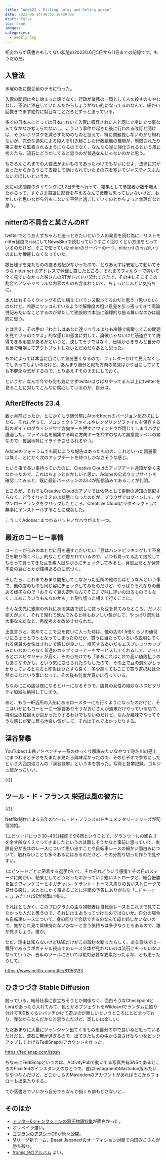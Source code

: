 ```yaml
---
title: "Week23 : Filling holes and Geting worse"
date: 2023-06-14T00:06:16+09:00
draft: false
toc: true
images:
categories:
  - Weekly log
---
```

相変わらず落書きもしてない状態の2023年6月5日から11日までの記録です。もうだめだ。

<!--more-->

## 入管法

水曜の夜に国会前のデモに行った。

入管の問題は今に始まった話でなく、行政が業務の一環として人を殺すのもやむなし、不法に滞在していたんだからしょうがない的になってるのなんて、細かい話抜きでまず絶対に駄目なことだろとずっと思っている。

多くの日本人にとっては日本において入管に収容された人と同じ立場に立つ事なんてなかなか考えられないし、こういう事件が起きた後に行われる改訂と聞けば、そういうリスクを減らすためのものと捉えて、特に問題視しないのかも知れないが、完全な過失による殺人を引き起こした行政組織の権限が、制限されたり第三者から監視されるようになるのでなく、なんなら逆に強化されるという風に考えたら、流石にどうかしてると思うのが普通なんじゃないのかと思う。

もちろんこれまでの入管法がよいものであったわけでもないにせよ、法律に穴があったからかろうじて支援して助けられていたその穴を塞いでジャスティスぶんないでほしいというか。

別に可決間際のタイミングに1,2日デモへ行って、結果として参加者が数千増えたからって、すぐさま審議に影響を与えるなんて微塵も思ってもいないけど、おかしいと思いながら何もしないで平然と過ごしていくのとかちょっと無理だなと思う。

## nitterの不具合と某さんのRT

twitterでとりあえずちゃんと追っときたいという人の発言を読む為に、リストをnitter経由でrssにしてNewsBlurで読むっていうすごく回りくどい方法をとっているのだけど、そこで使っていたnitterのサーバーの一つ、nitter.nl のrssがいつのまにか機能しなくなっていた。

数日様子を見たものの直る気配がなかったので、とりあえずは安定して動いてそうな nitter.net のアドレスで登録し直したところ、それまでフィルターで弾いて全く見ていなかった某さんのRTがドバドバ流れてきた上、その中にそこそこの割合でアンチリベラルな内容のものも含まれていて、ちょっとしんどい気持ちに。

本人はおそらくウィングを広く構えてバランス取ってるのだと思う（思いたい）のだけど、冷静にツッコんでいるようで解像度の粗い意見を引っ張ってきて両論併記みたいなことするのが果たして建設的で本当に論理的な振る舞いなのかは疑問に思う。

とは言え、その手の「わたしはあなた達リベラルよりも冷静で俯瞰してこの問題を見ているのですよ」的な感じの態度に対して、論破じゃないけど筋道立てて説得できる用意があるかというと、決してそうではなく、日頃からきちんと自分の言葉で咀嚼してアウトプットしないとだめだなあとも思った。

ものによっては本当に目にして気分悪くなるので、フィルターかけて見えなくしてしまってもよいのだけど、あんまり自分と似た方向の意見ばかり目にしていても不健全な気がするので、とりあえずそのままにしておく。

というか、なんで今でも何も気にせずtwitterばりばりやってる人以上にtwitterを見ることに対してこんなに腐心しているのか、自分は。

## AfterEffects 23.4

数ヶ月前だったか、とにかくもう随分前にAfterEffectsのバージョンを23.0にしたら、それに伴って、プロジェクトファイルやレンダリングファイルを保存する時のダイアログウィンドウで方向キーを押すとウィンドウが閉じてしまうバグに遭遇した。ファイル名を編集する時に方向キーを押すのなんて無意識レベルの癖なので、毎回地味にイライラさせられるやつ。

Adobeのフォーラムでも同じような報告はあったものの、これといった回避策は無く、とにかく次のアップデートを待つしかなさそうな感じ。

という事で長い事待っていたのに、Creative Cloudのアップデート通知が全く来なかったので、これはちょっとおかしいと思い、Adobeの公式ウェブサイトを確認してみると、既に最新バージョンの23.4が配信済みであることが判明。

ところが、それでもCreative Cloudのアプリでは依然として更新の通知の気配すらなく、どうすりゃええのよ状態になったのだが、ブラウザでログインして、ダウンロードリンクをクリックしたところ、Creatiive Cloudにリダイレクトして無事にインストールすることに成功した。

こうしてAdobeにまつわるバッドノウハウがまた一つ。

## 最近のコーヒー事情

コーヒーがらみの本とかに目を通すとだいたい「豆はハンドピッキングして不良豆を取り除くべし」的なことが書かれているので、いつも買ってる店で焙煎してもらって買ってきた豆を素人目ながらにチェックしてみると、貝殻豆だとか発育不良の豆だとかが結構あるのに気づく。

そしたら、これまであまり開拓してこなかった近所の他の店はどうなんという事で、他の店のものも同じ容にチェックしてみたのだけど、やっぱりそれなりの量ある様子なので「おそらく豆の選別なんてそこまで味に違いの出るものでもなく、まあこういうもんなのかも」と割り切った構えで行くことに。

そんな矢先に銀座の外れにある某店で試しに買った豆を見てみたところ、だいぶ揃えがよく、それで淹れて飲んでみると味もおいしい気がして、やっぱり選別は大事なんだなと、再度考えを改めさせられた。

正直言うと、初めてここで豆を買いに入った時は、他の店の1.5倍くらいの値付けにちょっとウッとなってしまったのだが、買うに当たっていろいろ説明してくれる店員の女性はきれいで感じが良いし、焙煎するあいだもエスプレッソカップみたいなのじゃなく普通のカップでコーヒーをサービスしてくれるしで、いろいろとホスピタリティが高く、その点だけでも「まあこれはこれで高い値段払うのもありなのかも」という気にさせられたりもしたので、その上で豆の選別がしっかりしているとなると印象はひたすら良く、多少高くてもここで買う選択肢は全然あるなという事になって、その後も何度か買いに行っている。

ちなみにこの店は夜になるとバーになるそうで、店員の女性の絶妙なホスピタリティ加減も納得してしまう。

あと、もう一軒近所の入船にあるロースターにも行くようになったのだけど、そこはいかにもコーヒーに一家言ありそうなおじさんが週末だけやっている店で、特別豆の粒揃えが良かったりするわけでもないのだけど、なんか趣味でやってそうな感じが変に居心地良い気がして、それはそれでよかったりする。

## 渓谷登攀

YouTubeの山岳アドベンチャー系のゆっくり解説みたいなやつで称名川の遡上にまつわるビデオをたまたま見たら興味深かったので、そのビデオで参考にしたという大西良治さんの『渓谷登攀』という本を買った。写真と登攀記録。ゴルジュ超かっこいい。

{{<youtube MMwFqJP9L8s>}}

## ツール・ド・フランス 栄冠は風の彼方に

{{<youtube CmJKcVc3-U0>}}

Netflix制作による去年のツール・ド・フランスのドキュメンタリーシリーズが配信開始。

1エピソードにつき30~40分程度で全8回ということで、グランツールの面白さを余す所なくえぐってきましたというのは難しそうかなと事前に思っていて、実際自分が去年のレースについて思い出すことや自転車レースの細かい面白みについて、触れないことも多々あるにはあるのだけど、その分割り切った作りで見やすい。

1エピソードごとに密着する選手がいて、それぞれどういう感情でその日のステージに向かい、結果としてどうだったのかっていう短いストロークと、総合優勝を狙うヴィンゲゴーとポガチャル、ゲラント・トーマス周りの長いストロークで見せる感じ。あととにかく事あるごとに洋画の予告にありがちな「…ﾄﾞｩｰｰｰﾝｯ…」みたいなSEが頻繁に鳴る。

それはともかく、このプログラムの主な視聴者は自転車レースをこれまで見てこなかった人だと思うので、それにはまあうってつけなのではないか。自分の場合も自転車レースについて、身の回りで会話できるのなんて母と姉しかいないので、誰かこれ見て興味持たないかな〜と言う気持ちは多少なりともあるので、誰か見ましょう。誰か。

ただ、理由は知らないけどUAEだけがこの取材を断ったらしく、ある意味では一番肝であろうポガチャル視点でのレース全体が見れないのは流石にもったいないなっていうか、去年のツールにおいては絶対必要な要素だったよな、とも思ったりして。

https://www.netflix.com/title/81153133

## ひきつづき Stable Diffusion

触っている。結局仕事に役立ちそうとか関係なく、面白そうなCheckpointとLoraがあったら入れてみて、色とかオブジェクトをWildcardでランダムに振り分けて100枚くらいバッチかけて遊ぶのが楽しいというところにとどまっており、我ながらなんだかなと思うんだけど、楽しいは楽しい。

ただあまりに大量にジャンジャン出てくるものを自分の中で良いねと思っているだけだと、流石に無が過ぎるので、出てきたものの中から良さげなやつをピックアップして上げるFediSnapのアカウントを作った。

https://fedisnap.com/isbsh

ちなみにFediSnapというのは、ActivityPubで動いてる写真共有SNSであるところのPixelfedのインスタンスのひとつで、要はInstagramのMastodon版みたいなやつなんだけど、どこかしらのMastodonのアカウントがあればそこからフォローも出来たりする。

てか落書きでいいから自分でもなんか描くも癖もどさないと…

## そのほか

- [アフター6ジャンクションの源氏物語特集](https://podcasts.google.com/feed/aHR0cHM6Ly9mZWVkcy5tZWdhcGhvbmUuZm0vVEJTMzc1MzYwMzcxMg/episode/Y2I5ODlkOGUtMDUxYi0xMWVlLWFjOGMtYjc1NTEwNmNkNGI2)が面白かった。
- オリベイラ強い。
- [ゴブランのアヌシーOP](https://www.youtube.com/playlist?list=PL7IGBkaIQiG9fZx312nrn4fwPVqygACAR)が続々公開。
- Mリーグ新チーム、Beast Japanextのオーディション対局で内田みこさんが勝ち残り。
- [fromis_9のアルバム](https://www.youtube.com/playlist?list=OLAK5uy_kBtUhHZ-m5FTh-mLXNw_eR2HNiyL0yhHM) よい。
